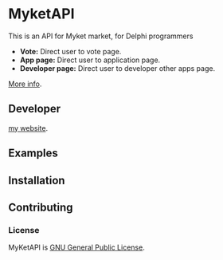 # MyketAPI
This is an API for Myket market, for Delphi programmers


* **Vote:** Direct user to vote page.
* **App page:** Direct user to application page.
* **Developer page:** Direct user to developer other apps page.

[More info](https://kb.myket.ir/pages/viewpage.action?pageId=3670129).

## Developer

[my website](http://asanyab.org/).  


## Examples

## Installation


## Contributing

### License

MyKetAPI is [GNU General Public License](./LICENSE).
